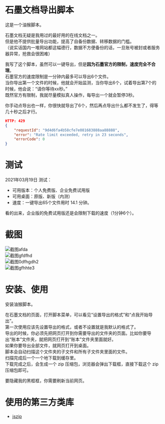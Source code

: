 # 石墨文档导出脚本
这是一个油猴脚本。  

石墨文档无疑是我用过的最好用的在线文档之一。  
但是他不提供批量导出功能，提高了自备份数据、转移数据的门槛。   
（说实话国内一堆网站都这幅德行，数据不方便备份的话，一旦账号被封或者服务器异常，抢救会很困难）   

我写了这个脚本，虽然可以一键导出，但是**因为石墨官方的限制，速度完全不合理**。    
石墨官方的速度限制是一分钟内最多可以导出6个文件。   
当你导出第一个文件的时候，他就会开始监测，当你导出6个，试着导出第7个的时候，他会说：“请你等待xx秒。”    
既然官方有限制，我就尽量模拟真人操作，每导出一个就会暂停3秒。   

你手动点导出也一样，你很快就导出了6个，然后再点导出什么都不发生了，得等几十秒之后才行。  

```json
HTTP: 429
{
    "requestId": "9d4d6fa4b58cfe7e081683888aa88888",
    "error": "Rate limit exceeded, retry in 23 seconds",
    "errorCode": 0
}
```

# 测试
2021年03月19日 测试：  
- 可用版本：个人免费版、企业免费试用版   
- 可用桌面：原版、新版（内测）
- 速度：一键导出65个文件用时 14.1 分钟。    

看的出来，企业版的免费试用版还是会限制下载的速度（1分钟6个）。  

# 截图
![截图afda](https://s3.ax1x.com/2021/03/19/6R7YkV.png)   
![截图gfdfhd](https://s3.ax1x.com/2021/03/19/6RhDmV.png)  
![截图0dfhgdh2](https://s3.ax1x.com/2021/03/19/6RhPQ1.png)    
![截图gfhhte3](https://s3.ax1x.com/2021/03/19/6RhtYQ.png)   

# 安装、使用
安装油猴脚本。   

在石墨文档的页面，打开脚本菜单，可以看见“设置导出的格式”和“点我开始导出”。   
第一次使用应该先设置导出的格式，或者不设置就是我默认的格式了。  
导出的时候，你必须先把网页打开到你需要导出的文件夹的页面。比如你要导出“账本”文件夹，就把网页打开到“账本”文件夹里面就好。    
如果你要导出全部文件，就网页打开到桌面。   
脚本会自动扫描这个文件夹的子文件和所有子文件夹里面的文件。   
扫描完成后一个一个地下载到缓存里。  
下载完成之后，会生成一个 zip 压缩包，浏览器会弹出下载框，直接下载这个 zip 压缩包即可。  

要隐藏我的黑框框，你需要刷新当前网页。   

# 使用的第三方类库
- [jszip](https://stuk.github.io/jszip/)  

